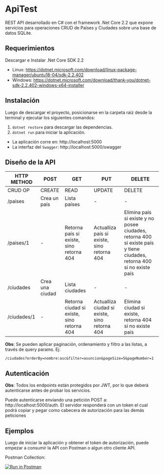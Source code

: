 # ApiTest
REST API desarrollado en C# con el framework .Net Core 2.2 que expone servicios para operaciones CRUD de Países y Ciudades sobre una base de datos SQLite.

## Requerimientos
Descargar e Instalar .Net Core SDK 2.2
* Linux: https://dotnet.microsoft.com/download/linux-package-manager/ubuntu18-04/sdk-2.2.402
* Windows: https://dotnet.microsoft.com/download/thank-you/dotnet-sdk-2.2.402-windows-x64-installer
## Instalación
Luego de descargar el proyecto, posicionarse en la carpeta raiz desde la terminal y ejecutar los siguientes comandos:
1. `dotnet restore` para descargar las dependencias. 
2. `dotnet run` para iniciar la aplicación.
  * La aplicación corre en: http://localhost:5000
  * La interfaz del `Swagger`: http://localhost:5000/swagger
  
## Diseño de la API

| HTTP METHOD | POST            | GET       | PUT         | DELETE |
| ----------- | --------------- | --------- | ----------- | ------ |
| CRUD OP     | CREATE          | READ      | UPDATE      | DELETE |
| /paises       | Crea un país | Lista países | - | - |
| /paises/1  | -           | Retorna país si existe, sino retorna 404   | Actualliza país si existe, sino retorna 404 | Elimina país si existe y no posee ciudades, retorna 400 si existe país y tiene ciudades, retorna 400 si no existe país |
| /ciudades       | Crea una ciudad | Lista ciudades | - | - |
| /ciudades/1  | -           | Retorna ciudad si existe, sino retorna 404   | Actualliza ciudad si existe, sino retorna 404 | Elimina ciudad si existe, retorna 404 si no existe país |

**Obs**: Se pueden aplicar paginación, ordenamiento y filtro a las listas, a través de query params. Ej:

`/ciudades?orderBy=nombre:asc&filter=asuncion&pageSize=5&pageNumber=1`


## Autenticación
**Obs**: Todos los endpoints están protegidos por JWT, por lo que deberá autenticarse antes de probar los servicios.

Puede autenticarse enviando una petición POST a: http://localhost:5000/auth. El servidor responderá con un token el cual podrá copiar y pegar como cabecera de autorización para las demás peticiones

## Ejemplos
Luego de iniciar la aplicación y obtener el token de autorización, puede empezar a consumir la API con Postman o algun otro cliente API. 

Postman Collection: 

[![Run in Postman](https://run.pstmn.io/button.svg)](https://app.getpostman.com/run-collection/2cca3f84cb9280faf144)



